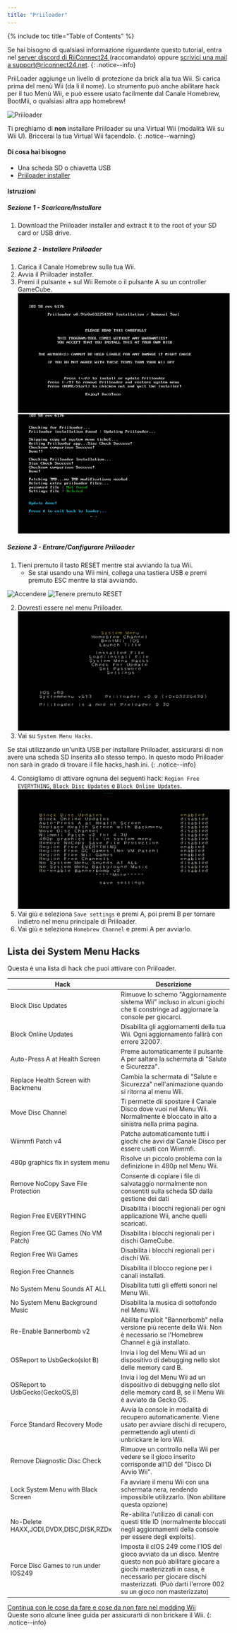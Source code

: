 ```yaml
---
title: "Priiloader"
---
```


{% include toc title="Table of Contents" %}

Se hai bisogno di qualsiasi informazione riguardante questo tutorial, entra nel [server discord di RiiConnect24 ](https://discord.gg/rc24)(raccomandato) oppure [scrivici una mail a support@riconnect24.net](mailto:support@riiconnect24.net).
{: .notice--info}

PriiLoader aggiunge un livello di protezione da brick alla tua Wii. Si carica prima del menù Wii (da li il nome). Lo strumento può anche abilitare hack per il tuo Menù Wii, e può essere usato facilmente dal Canale Homebrew, BootMii, o qualsiasi altra app homebrew!

![Priiloader](/images/priiloader.jpg)

Ti preghiamo di **non** installare Priiloader su una Virtual Wii (modalità Wii su Wii U). Briccerai la tua Virtual Wii facendolo.
{: .notice--warning}

#### Di cosa hai bisogno

- Una scheda SD o chiavetta USB
- [Priiloader installer](https://hbb1.oscwii.org/hbb/priiloader/priiloader.zip)

#### Istruzioni

##### Sezione 1 - Scaricare/Installare

1. Download the Priiloader installer and extract it to the root of your SD card or USB drive.

##### Sezione 2 - Installare Priiloader

1. Carica il Canale Homebrew sulla tua Wii.
2. Avvia il Priiloader installer.
3. Premi il pulsante + sul Wii Remote o il pulsante A su un controller GameCube. ![Installare Priiloader](/images/Priiloader/installer.png) ![Installare](/images/Priiloader/installing.png)

##### Sezione 3 - Entrare/Configurare Priiloader

1. Tieni premuto il tasto RESET mentre stai avviando la tua Wii.
   - Se stai usando una Wii mini, collega una tastiera USB e premi premuto ESC mentre la stai avviando.

![Accendere](/images/Priiloader/on.jpg) ![Tenere premuto RESET](/images/Priiloader/reset.jpg)

2. Dovresti essere nel menu Priiloader. ![Menù](/images/Priiloader/mainmenu.png)
3. Vai su `System Menu Hacks`.

Se stai utilizzando un'unità USB per installare Priiloader, assicurarsi di non avere una scheda SD inserita allo stesso tempo. In questo modo Priiloader non sarà in grado di trovare il file hacks_hash.ini.
{: .notice--info}

4. Consigliamo di attivare ognuna dei seguenti hack: `Region Free EVERYTHING`, `Block Disc Updates` e `Block Online Updates`. ![System Menu Hacks](/images/Priiloader/hacks.png)
1. Vai giù e seleziona `Save settings` e premi A, poi premi B per tornare indietro nel menu principale di Priiloader.
1. Vai giù e seleziona `Homebrew Channel` e premi A per avviarlo.

## Lista dei System Menu Hacks

Questa è una lista di hack che puoi attivare con Priiloader.

| Hack                                    | Descrizione                                                                                                                                                                                                                              |
| --------------------------------------- | ---------------------------------------------------------------------------------------------------------------------------------------------------------------------------------------------------------------------------------------- |
| Block Disc Updates                      | Rimuove lo schemo "Aggiornamente sistema Wii" incluso in alcuni giochi che ti constringe ad aggiornare la console per giocarci.                                                                                                          |
| Block Online Updates                    | Disabilita gli aggiornamenti della tua Wii. Ogni aggiornamento fallirà con errore 32007.                                                                                                                                                 |
| Auto-Press A at Health Screen           | Preme automaticamente il pulsante A per saltare la schermata di "Salute e Sicurezza".                                                                                                                                                    |
| Replace Health Screen with Backmenu     | Cambia la schermata di "Salute e Sicurezza" nell'animazione quando si ritorna al menu Wii.                                                                                                                                               |
| Move Disc Channel                       | Ti permette dii spostare il Canale Disco dove vuoi nel Menu Wii. Normalmente è bloccato in alto a sinistra nella prima pagina.                                                                                                           |
| Wiimmfi Patch v4                        | Patcha automaticamente tutti i giochi che avvi dal Canale Disco per essere usati con Wiimmfi.                                                                                                                                            |
| 480p graphics fix in system menu        | Risolve un piccolo problema con la definizione in 480p nel Menu Wii.                                                                                                                                                                     |
| Remove NoCopy Save File Protection      | Consente di copiare i file di salvataggio normalmente non consentiti sulla scheda SD dalla gestione dei dati                                                                                                                             |
| Region Free EVERYTHING                  | Disabilita i blocchi regionali per ogni applicazione Wii, anche quelli scaricati.                                                                                                                                                        |
| Region Free GC Games (No VM Patch)      | Disabilita i blocchi regionali per i dischi GameCube.                                                                                                                                                                                    |
| Region Free Wii Games                   | Disabilita i blocchi regionali per i dischi Wii.                                                                                                                                                                                         |
| Region Free Channels                    | Disabilita il blocco regione per i canali installati.                                                                                                                                                                                    |
| No System Menu Sounds AT ALL            | Disabilita tutti gli effetti sonori nel Menu Wii.                                                                                                                                                                                        |
| No System Menu Background Music         | Disabilita la musica di sottofondo nel Menu Wii.                                                                                                                                                                                         |
| Re-Enable Bannerbomb v2                 | Abilita l'exploit "Bannerbomb" nella versione più recente della Wii. Non è necessario se l'Homebrew Channel è già installato.                                                                                                            |
| OSReport to UsbGecko(slot B)            | Invia i log del Menu Wii ad un dispositivo di debugging nello slot delle memory card B.                                                                                                                                                  |
| OSReport to UsbGecko(GeckoOS,B)         | Invia i log del Menu Wii ad un dispositivo di debugging nello slot delle memory card B, se il Menu Wii è avviato da Gecko OS.                                                                                                            |
| Force Standard Recovery Mode            | Avvia la console in modalità di recupero automaticamente. Viene usato per avviare dischi di recupero, permettendo agli utenti di unbrickare le loro Wii.                                                                                 |
| Remove Diagnostic Disc Check            | Rimuove un controllo nella Wii per vedere se il gioco inserito corrisponde all'ID del "Disco Di Avvio Wii".                                                                                                                              |
| Lock System Menu with Black Screen      | Fa avviare il menu Wii con una schermata nera, rendendo impossibile utilizzarlo. (Non abilitare questa opzione)                                                                                                                          |
| No-Delete HAXX,JODI,DVDX,DISC,DISK,RZDx | Re-abilita l'utilizzo di canali con questi title ID (normalmente bloccati negli aggiornamenti della console per essere degli exploits).                                                                                                  |
| Force Disc Games to run under IOS249    | Imposta il cIOS 249 come l'IOS del gioco avviato da un disco. Mentre questo non può abilitare giocare a giochi masterizzati in casa, è necessario per giocare dischi masterizzati. (Può darti l'errore 002 su un gioco non masterizzato) |

[Continua con le cose da fare e cose da non fare nel modding Wii](dosanddonts)<br> Queste sono alcune linee guida per assicurarti di non brickare il Wii.
{: .notice--info}
